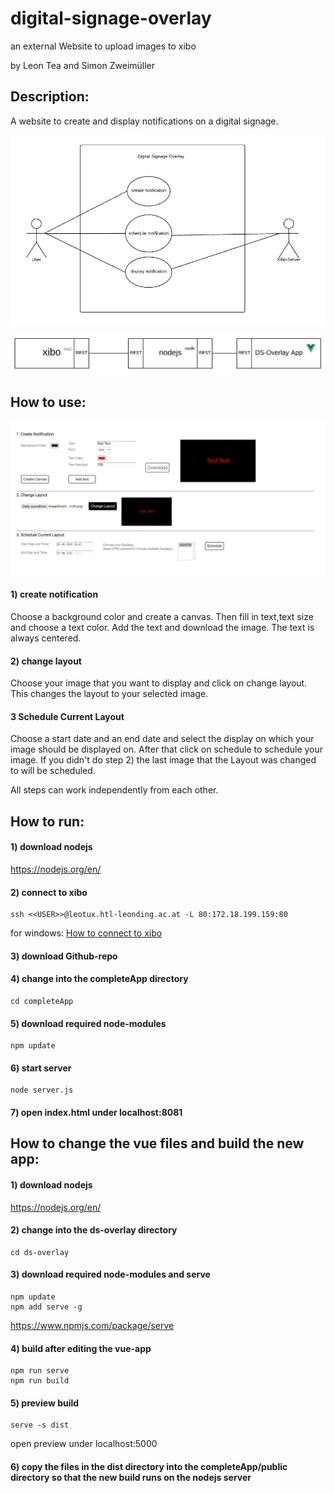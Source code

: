 # digital-signage-overlay
an external Website to upload images to xibo
			
by Leon Tea and Simon Zweimüller
			
## Description:

A website to create and display notifications on a digital signage.

![Usecase Diagramm](/img/usecase_diagramm.png)
			
![Systemarchitektur](/img/Systemarchitektur.PNG)
		
## How to use:

![app](/img/app.png)

#### 1) create notification
Choose a background color and create a canvas. Then fill in text,text size and choose a text color. Add the text and download the image. The text is always centered.

#### 2) change layout
Choose your image that you want to display and click on change layout.
This changes the layout to your selected image.

#### 3 Schedule Current Layout
Choose a start date and an end date and select the display on which your image should be displayed on. After that click on schedule to schedule your image. If you didn't do step 2) the last image that the Layout was changed to will be scheduled.

All steps can work independently from each other.
		
## How to run:


#### 1) download nodejs

<https://nodejs.org/en/>


#### 2) connect to xibo

	ssh <<USER>>@leotux.htl-leonding.ac.at -L 80:172.18.199.159:80
	
for windows: [How to connect to xibo](connectToXibo.md)


#### 3) download Github-repo


#### 4) change into the completeApp directory

	cd completeApp


#### 5) download required node-modules

	npm update


#### 6) start server

	node server.js


#### 7) open index.html under localhost:8081


## How to change the vue files and build the new app:					


#### 1) download nodejs

<https://nodejs.org/en/>


#### 2)	change into the ds-overlay directory
	
	cd ds-overlay


#### 3) download required node-modules and serve
	
	npm update
	npm add serve -g

<https://www.npmjs.com/package/serve>


#### 4) build after editing the vue-app 

	npm run serve
	npm run build


#### 5) preview build
			
	serve -s dist

open preview under localhost:5000


#### 6) copy the files in the dist directory into the completeApp/public directory so that the new build runs on the nodejs server

